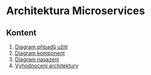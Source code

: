 # Architektura Microservices

## Kontent
1. [Diagram případů užití](https://github.com/tomceman1313/4IT575-semestralka/blob/main/microservices/useCase.md)
2. [Diagram komponent](https://github.com/tomceman1313/4IT575-semestralka/blob/main/microservices/komponenty.md)
3. [Diagram nasazení](https://github.com/tomceman1313/4IT575-semestralka/blob/main/microservices/nasazeni.md)
4. [Vyhodnocení architektury](https://github.com/tomceman1313/4IT575-semestralka/blob/main/microservices/vyhodnoceni.md)
